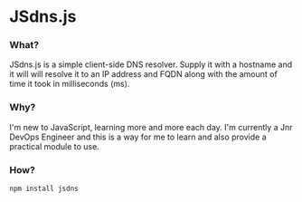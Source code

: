 # JSdns.js #

### What? ###

JSdns.js is a simple client-side DNS resolver. Supply it with a hostname and it will will resolve it to an IP address and FQDN along with the amount of time it took in milliseconds (ms). 

### Why? ###

I'm new to JavaScript, learning more and more each day. I'm currently a Jnr DevOps Engineer and this is a way for me to learn and also provide a practical module to use.

### How? ###

`npm install jsdns`